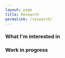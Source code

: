 ```yaml
---
layout: page
title: Research
permalink: /research/
---
```


### What I'm interested in




### Work in progress
